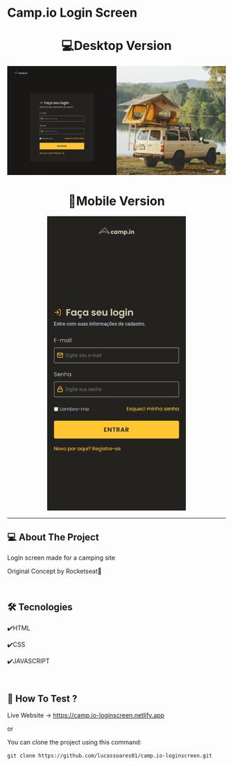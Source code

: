 # Camp.io Login Screen

<div align="center">
  <h1 align="center">💻Desktop Version</h1>
  <img src="./github/campiodesktop.png"/>
  
  <h1>📱Mobile Version</h1>
  <img src="./github/campiomobile.png" width='320px'/>     
</div>

---
                                                                                                                                                                                                                            

## 💻 About The Project
Login screen made for a camping site

Original Concept by Rocketseat💜

<br>

## 🛠 Tecnologies 
✔️HTML

✔️CSS

✔️JAVASCRIPT
    
<br>

## 🚀 How To Test ?
Live Website -> https://camp.io-loginscreen.netlify.app

or

You can clone the project using this command:

```
git clone https://github.com/lucassoares01/camp.io-loginscreen.git
```
